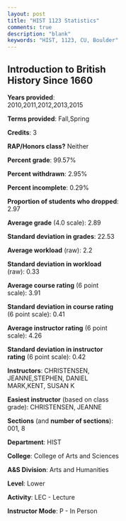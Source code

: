 ```yaml
---
layout: post
title: "HIST 1123 Statistics"
comments: true
description: "blank"
keywords: "HIST, 1123, CU, Boulder"
--- 
```

<head>
<script src="https://ajax.googleapis.com/ajax/libs/jquery/2.1.3/jquery.min.js"></script>
<script src="https://dl.dropboxusercontent.com/s/pc42nxpaw1ea4o9/highcharts.js?dl=0"></script>
<!-- <script src="../assets/js/highcharts.js"></script> -->
<style type="text/css">@font-face {
	font-family: "Bebas Neue";
	src: url(https://www.filehosting.org/file/details/544349/BebasNeue%20Regular.otf) format("opentype");
	}
	h1.Bebas { 
		font-family: "Bebas Neue", Verdana, Tahoma;
	}
</style>
</head>
<body>
	<div id="container" style="float: right; width: 45%; height: 88%; margin-left: 2.5%; margin-right: 2.5%;"></div>
	<script language="JavaScript">
		$(document).ready(function() {
		var chart = {type: 'column'};
		var title = {text: 'Grade Distribution'};
		var xAxis = {categories: ['A','B','C','D','F'],crosshair: true};
		var yAxis = {min: 0,title: {text: 'Percentage'}};
		var tooltip = {headerFormat: '<center><b><span style="font-size:20px">{point.key}</span></b></center>',
		               pointFormat: '<td style="padding:0"><b>{point.y:.1f}%</b></td>',
		               footerFormat: '</table>',shared: true,useHTML: true};
		var plotOptions = {column: {pointPadding: 0.0,borderWidth: 0}};  
		var credits = {enabled: false};var series= [{name: 'Percent',data: [26.59,45.71,22.86,2.2,2.64,]}];
		var json = {};
		json.chart = chart;
		json.title = title;
		json.tooltip = tooltip;
		json.xAxis = xAxis;
		json.yAxis = yAxis;  
		json.series = series;
		json.plotOptions = plotOptions;  
		json.credits = credits;
		$('#container').highcharts(json);
	});
	</script>
</body>
			   
## Introduction to British History Since 1660

**Years provided**: 2010,2011,2012,2013,2015

**Terms provided**: Fall,Spring

**Credits**: 3

**RAP/Honors class?** Neither

**Percent grade**: 99.57%

**Percent withdrawn**: 2.95%

**Percent incomplete**: 0.29%

**Proportion of students who dropped**: 2.97

**Average grade** (4.0 scale): 2.89

**Standard deviation in grades**: 22.53

**Average workload** (raw): 2.2

**Standard deviation in workload** (raw): 0.33

**Average course rating** (6 point scale): 3.91

**Standard deviation in course rating** (6 point scale): 0.41

**Average instructor rating** (6 point scale): 4.26

**Standard deviation in instructor rating** (6 point scale): 0.42

**Instructors**: CHRISTENSEN, JEANNE,STEPHEN, DANIEL MARK,KENT, SUSAN K

**Easiest instructor** (based on class grade): CHRISTENSEN, JEANNE

**Sections** (and **number of sections**): 001, 8

**Department**: HIST

**College**: College of Arts and Sciences

**A&S Division**: Arts and Humanities

**Level**: Lower

**Activity**: LEC - Lecture

**Instructor Mode**: P  - In Person